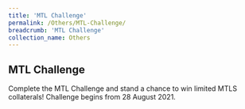 ```yaml
---
title: 'MTL Challenge'
permalink: /Others/MTL-Challenge/
breadcrumb: 'MTL Challenge'
collection_name: Others
---
```


<html>
<head>
<style>
  img {
    height: auto;
    max-width: 100%;
}
</style>
<!-- Global site tag (gtag.js) - Google Ads: 726049306 -->
<script async src="https://www.googletagmanager.com/gtag/js?id=AW-726049306"></script>
<script>
  window.dataLayer = window.dataLayer || [];
  function gtag(){dataLayer.push(arguments);}
  gtag('js', new Date());

  gtag('config', 'AW-726049306');
</script>
</head>
  
<body>
<h2 style="display:block;">MTL Challenge</h2>
<p style="display:block;">Complete the MTL Challenge and stand a chance to win limited MTLS collaterals! Challenge begins from 28 August 2021.</p>
</body>
</html>
